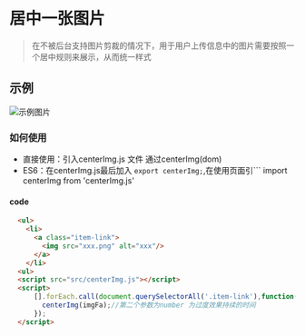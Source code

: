 # 居中一张图片
>在不被后台支持图片剪裁的情况下，用于用户上传信息中的图片需要按照一个居中规则来展示，从而统一样式

## 示例
![示例图片](http://img.ojutao.com/14913124889930e58e160-bba5-4d24-84bc-836e7da2c710bGw7DncADK.png)

### 如何使用
* 直接使用：引入centerImg.js 文件 通过centerImg(dom)
* ES6：在centerImg.js最后加入 ``` export centerImg; ```,在使用页面引``` import centerImg from 'centerImg.js'

#### code
``` HTML
  <ul>
    <li>
      <a class="item-link">
        <img src="xxx.png" alt="xxx"/>
      </a>
    </li>
  <ul> 
  <script src="src/centerImg.js"></script>
  <script>
      [].forEach.call(document.querySelectorAll('.item-link'),function(imgFa){
        centerImg(imgFa);//第二个参数为number 为过度效果持续的时间
      });
  </script>
```